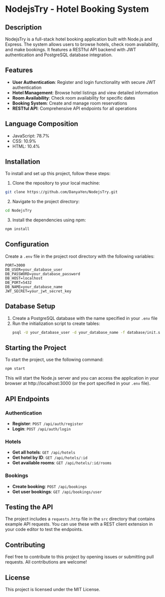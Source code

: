 # NodejsTry - Hotel Booking System

## Description

NodejsTry is a full-stack hotel booking application built with Node.js and Express. The system allows users to browse hotels, check room availability, and make bookings. It features a RESTful API backend with JWT authentication and PostgreSQL database integration.

## Features

- **User Authentication**: Register and login functionality with secure JWT authentication
- **Hotel Management**: Browse hotel listings and view detailed information
- **Room Availability**: Check room availability for specific dates
- **Booking System**: Create and manage room reservations
- **RESTful API**: Comprehensive API endpoints for all operations

## Language Composition

- JavaScript: 78.7%
- CSS: 10.9%
- HTML: 10.4%

## Installation

To install and set up this project, follow these steps:

1. Clone the repository to your local machine:

```bash
git clone https://github.com/DanyaYen/NodejsTry.git
```

2. Navigate to the project directory:

```bash
cd NodejsTry
```

3. Install the dependencies using npm:

```bash
npm install
```

## Configuration

Create a `.env` file in the project root directory with the following variables:

```
PORT=3000
DB_USER=your_database_user
DB_PASSWORD=your_database_password
DB_HOST=localhost
DB_PORT=5432
DB_NAME=your_database_name
JWT_SECRET=your_jwt_secret_key
```

## Database Setup

1. Create a PostgreSQL database with the name specified in your `.env` file
2. Run the initialization script to create tables:
   ```bash
   psql -U your_database_user -d your_database_name -f database/init.sql
   ```

## Starting the Project

To start the project, use the following command:

```bash
npm start
```

This will start the Node.js server and you can access the application in your browser at http://localhost:3000 (or the port specified in your `.env` file).

## API Endpoints

### Authentication
- **Register**: `POST /api/auth/register`
- **Login**: `POST /api/auth/login`

### Hotels
- **Get all hotels**: `GET /api/hotels`
- **Get hotel by ID**: `GET /api/hotels/:id`
- **Get available rooms**: `GET /api/hotels/:id/rooms`

### Bookings
- **Create booking**: `POST /api/bookings`
- **Get user bookings**: `GET /api/bookings/user`

## Testing the API

The project includes a `requests.http` file in the `src` directory that contains example API requests. You can use these with a REST client extension in your code editor to test the endpoints.

## Contributing

Feel free to contribute to this project by opening issues or submitting pull requests. All contributions are welcome!

## License

This project is licensed under the MIT License.
